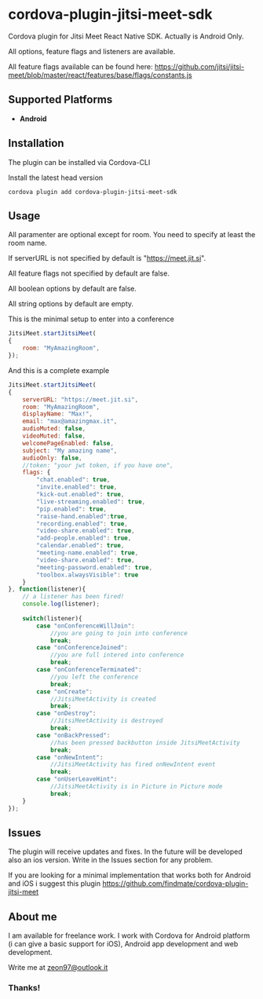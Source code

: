 # cordova-plugin-jitsi-meet-sdk
Cordova plugin for Jitsi Meet React Native SDK. Actually is Android Only.

All options, feature flags and listeners are available. 

All feature flags available can be found here: https://github.com/jitsi/jitsi-meet/blob/master/react/features/base/flags/constants.js

## Supported Platforms
- __Android__ 

## Installation
The plugin can be installed via Cordova-CLI

Install the latest head version
```
cordova plugin add cordova-plugin-jitsi-meet-sdk
```

## Usage
All paramenter are optional except for room. You need to specify at least the room name.

If serverURL is not specified by default is "https://meet.jit.si".

All feature flags not specified by default are false.

All boolean options by default are false.

All string options by default are empty.

This is the minimal setup to enter into a conference
```js
JitsiMeet.startJitsiMeet(
{
    room: "MyAmazingRoom",
});
```


And this is a complete example
```js
JitsiMeet.startJitsiMeet(
{
    serverURL: "https://meet.jit.si",
    room: "MyAmazingRoom",
    displayName: "Max!",
    email: "max@amazingmax.it",
    audioMuted: false,
    videoMuted: false,
    welcomePageEnabled: false,
    subject: "My amazing name",
    audioOnly: false,
    //token: "your jwt token, if you have one",
    flags: {
        "chat.enabled": true,
        "invite.enabled": true,
        "kick-out.enabled": true,
        "live-streaming.enabled": true,
        "pip.enabled": true,
        "raise-hand.enabled":true,
        "recording.enabled": true,
        "video-share.enabled": true,
        "add-people.enabled": true,
        "calendar.enabled": true,
        "meeting-name.enabled": true,
        "video-share.enabled": true,
        "meeting-password.enabled": true,
        "toolbox.alwaysVisible": true
    }
}, function(listener){
    // a listener has been fired!
    console.log(listener);
    
    switch(listener){
        case "onConferenceWillJoin":
            //you are going to join into conference
            break;
        case "onConferenceJoined":
            //you are full intered into conference
            break;
        case "onConferenceTerminated":
            //you left the conference
            break;
        case "onCreate":
            //JitsiMeetActivity is created
            break;
        case "onDestroy":
            //JitsiMeetActivity is destroyed
            break;
        case "onBackPressed":
            //has been pressed backbutton inside JitsiMeetActivity
            break;
        case "onNewIntent":
            //JitsiMeetActivity has fired onNewIntent event
            break;
        case "onUserLeaveHint":
            //JitsiMeetActivity is in Picture in Picture mode
            break;
    }
});
```


## Issues
The plugin will receive updates and fixes. In the future will be developed also an ios version. Write in the Issues section for any problem.

If you are looking for a minimal implementation that works both for Android and iOS i suggest this plugin https://github.com/findmate/cordova-plugin-jitsi-meet

## About me
I am available for freelance work. I work with Cordova for Android platform (i can give a basic support for iOS), Android app development and web development.

Write me at zeon97@outlook.it

### Thanks!
